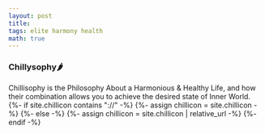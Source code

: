```yaml
---
layout: post
title:
tags: elite harmony health
math: true
---
```

###  Chillysophy🌶️
Chillisophy is the Philosophy About a Harmonious & Healthy Life, and how their combination allows you to achieve the desired state of Inner World.
<br />
{%- if site.chillicon contains "://" -%}
{%- assign chillicon = site.chillicon -%}
{%- else -%}
{%- assign chillicon = site.chillicon | relative_url -%}
{%- endif -%}
      <img src="{{ chillicon }}" class="cheese-image" alt="">
